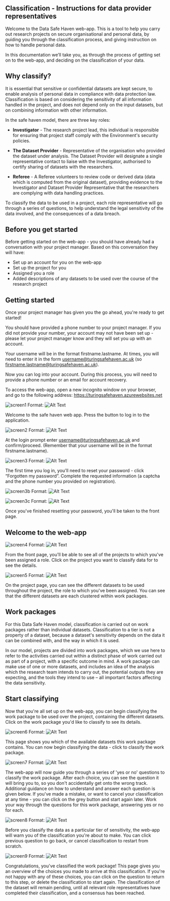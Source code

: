 ## Classification - Instructions for data provider representatives 

 

Welcome to the Data Safe Haven web-app. This is a tool to help you carry out research projects on secure organisational and personal data, by guiding you through the classification process, and giving instruction on how to handle personal data.

 

In this documentation we’ll take you, as through the process of getting set on to the web-app, and deciding on the classification of your data.

 

## Why classify?

 

It is essential that sensitive or confidential datasets are kept secure, to enable analysis of personal data in compliance with data protection law. Classification is based on considering the sensitivity of all information handled in the project, and does not depend only on the input datasets, but on combining information with other information.

 

In the safe haven model, there are three key roles:

 

* **Investigator** - The research project lead, this individual is responsible for ensuring that project staff comply with the Environment's security policies.

 

* **The Dataset Provider** - Representative of the organisation who provided the dataset under analysis. The Dataset Provider will designate a single representative contact to liaise with the Investigator, authorised to certify sharing of datasets with the researchers.

 

* **Referee** - A Referee volunteers to review code or derived data (data which is computed from the original dataset), providing evidence to the Investigator and Dataset Provider Representative that the researchers are complying with data handling practices.

 

To classify the data to be used in a project, each role representative will go through a series of questions, to help understand the legal sensitivity of the data involved, and the consequences of a data breach.

 

## Before you get started

 

Before getting started on the web-app - you should have already had a conversation with your project manager. Based on this conversation they will have:

 

* Set up an account for you on the web-app
* Set up the project for you
* Assigned you a role
* Added descriptions of any datasets to be used over the course of the research project
 

## Getting started


 
Once your project manager has given you the go ahead, you're ready to get started!


You should have provided a phone number to your project manager. If you did not provide your number, your account may not have been set up - please let your project manager know and they will set you up with an account. 


Your username will be in the format firstname.lastname. At times, you will need to enter it in the form username@turingsafehaven.ac.uk (so firstname.lastname@turingsafehaven.ac.uk).
  

Now you can log into your account. During this process, you will need to provide a phone number or an email for account recovery.
 

To access the web-app, open a new incognito window on your browser, and go to the following address: https://turingsafehaven.azurewebsites.net 

![screen1](https://user-images.githubusercontent.com/54804128/68021687-0f197300-fc9a-11e9-87d8-9a6dabe09ee5.png)
Format: ![Alt Text](url) 

 


Welcome to the safe haven web app. Press the button to log in to the application.

![screen2](https://user-images.githubusercontent.com/54804128/68021690-117bcd00-fc9a-11e9-9d4d-3f19a8ea4cec.png)
Format: ![Alt Text](url)  



 

At the login prompt enter username@turingsafehaven.ac.uk and confirm/proceed. (Remember that your username will be in the format firstname.lastname).

![screen3](https://user-images.githubusercontent.com/54804128/68021694-13de2700-fc9a-11e9-97bd-e4afa68e0540.png)
Format: ![Alt Text](url) 
 



The first time you log in, you'll need to reset your password - click “Forgotten my password”. Complete the requested information (a captcha and the phone number you provided on registration).

![screen3b](https://user-images.githubusercontent.com/54804128/68022787-3aea2800-fc9d-11e9-9d10-52c8829318df.png)
Format: ![Alt Text](url)  

![screen3c](https://user-images.githubusercontent.com/54804128/68021732-26f0f700-fc9a-11e9-8cd6-a6668e68898b.png)
Format: ![Alt Text](url)  

 

Once you've finished resetting your password, you'll be taken to the front page.

 

## Welcome to the web-app

![screen4](https://user-images.githubusercontent.com/54804128/68021696-1476bd80-fc9a-11e9-9ec9-be9c39f1b452.png)
Format: ![Alt Text](url)  




From the front page, you'll be able to see all of the projects to which you've been assigned a role. Click on the project you want to classify data for to see the details.

![screen5](https://user-images.githubusercontent.com/54804128/68021702-15a7ea80-fc9a-11e9-868e-781eb5477ed7.png)
Format: ![Alt Text](url) 


 

On the project page, you can see the different datasets to be used throughout the project, the role to which you've been assigned. You can see that the different datasets are each clustered within work packages.

 

## Work packages

 

For this Data Safe Haven model, classification is carried out on work packages rather than individual datasets. Classification to a tier is not a property of a dataset, because a dataset's sensitivity depends on the data it can be combined with, and the way in which it is used.

 

In our model, projects are divided into work packages, which we use here to refer to the activities carried out within a distinct phase of work carried out as part of a project, with a specific outcome in mind. A work package can make use of one or more datasets, and includes an idea of the analysis which the research team intends to carry out, the potential outputs they are expecting, and the tools they intend to use – all important factors affecting the data sensitivity.

 

## Start classifying

 

Now that you're all set up on the web-app, you can begin classifying the work package to be used over the project, containing the different datasets. Click on the work package you'd like to classify to see its details.

![screen6](https://user-images.githubusercontent.com/54804128/68021708-180a4480-fc9a-11e9-9b16-2c3746126f1e.png)
Format: ![Alt Text](url) 


This page shows you which of the available datasets this work package contains. You can now begin classifying the data - click to classify the work package.
 
![screen7](https://user-images.githubusercontent.com/54804128/68021717-1f315280-fc9a-11e9-836b-a4ec10bab008.png)
Format: ![Alt Text](url) 



The web-app will now guide you through a series of 'yes or no' questions to classify the work package. After each choice, you can see the question it will bring you to, so you don't accidentally get onto the wrong track. Additional guidance on how to understand and answer each question is given below. If you've made a mistake, or want to cancel your classification at any time - you can click on the grey button and start again later. Work your way through the questions for this work package, answering yes or no for each.
 
![screen8](https://user-images.githubusercontent.com/54804128/68021720-20fb1600-fc9a-11e9-92ef-d9498e939812.png)
Format: ![Alt Text](url) 



Before you classify the data as a particular tier of sensitivity, the web-app will warn you of the classification you're about to make. You can click previous question to go back, or cancel classification to restart from scratch.

![screen9](https://user-images.githubusercontent.com/54804128/68021726-235d7000-fc9a-11e9-8221-5d0b8eeb35d9.png)
Format: ![Alt Text](url) 


Congratulations, you've classified the work package! This page gives you an overview of the choices you made to arrive at this classification. If you're not happy with any of these choices, you can click on the question to return to this step, or delete the classification to start again. The classification of the dataset will remain pending, until all relevant role representatives have completed their classification, and a consensus has been reached.
